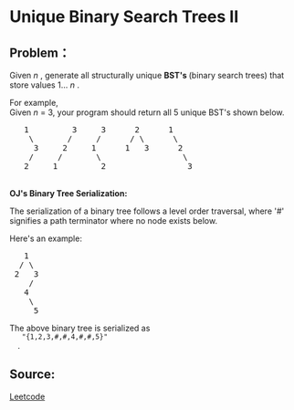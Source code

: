 # Unique Binary Search Trees II

## Problem：

<div class="question-content">
 <p>
 </p>
 <p>
  Given
  <i>
   n
  </i>
  , generate all structurally unique
  <b>
   BST's
  </b>
  (binary search trees) that store values 1...
  <i>
   n
  </i>
  .
 </p>
 <p>
  For example,
  <br/>
  Given
  <i>
   n
  </i>
  = 3, your program should return all 5 unique BST's shown below.
 </p>
 <pre>
   1         3     3      2      1
    \       /     /      / \      \
     3     2     1      1   3      2
    /     /       \                 \
   2     1         2                 3
</pre>
 <div class="spoilers">
  <br/>
  <b>
   OJ's Binary Tree Serialization:
  </b>
  <p>
   The serialization of a binary tree follows a level order traversal, where '#' signifies a path terminator where no node exists below.
  </p>
  <p>
   Here's an example:
   <br/>
  </p>
  <pre>
   1
  / \
 2   3
    /
   4
    \
     5
</pre>
  The above binary tree is serialized as
  <code>
   "{1,2,3,#,#,4,#,#,5}"
  </code>
  .
 </div>
</div>


## Source:
[Leetcode](https://leetcode.com/problems/unique-binary-search-trees-ii/)
